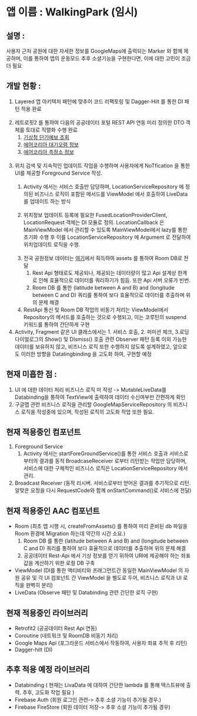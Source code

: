 # 앱 이름 : WalkingPark (임시) 

## 설명 :
사용자 근처 공원에 대한 자세한 정보를 GoogleMaps에 출력되는 Marker 와 함께 제공하며, 이를 통하여 앱의 운동모드 
추후 소셜기능을 구현한다면, 이에 대한 고민이 조금 더 필요
## 개발 현황 : 
1. Layered 앱 아키텍처 패턴에 맞추어 코드 리팩토링 및 Dagger-Hilt 를 통한 DI 패턴 적용 완료<br/><br/>
2. 레트로핏2 를 통하여 다음의 공공데이터 포털 REST API 연동 미리 정의한 DTO 객체를 토대로 직렬화 수행 완료
    1. <a href="https://www.data.go.kr/tcs/dss/selectApiDataDetailView.do?publicDataPk=15084084">기상청 단기예보 조회<a>
    2. <a href="https://www.data.go.kr/tcs/dss/selectApiDataDetailView.do?publicDataPk=15073861">에어코리아 대기오렴 정보<a>
    3. <a href="https://www.data.go.kr/tcs/dss/selectApiDataDetailView.do?publicDataPk=15073877">에어코리아 측정소 정보<a><br/><br/>
3. 위치 검색 및 지속적인 업데이트 작업을 수행하며 사용자에게 NoTfication 을 통한 UI를 제공할 Foreground Service 작성.<br/><br/>
    1. Activity 에서는 서비스 호출만 담당하며, LocationServiceRepository 에 정의된 비즈니스 로직이 포함된 메서드를 ViewModel 에서 호출하여 LiveData 를 업데이트 하는 방식<br/><br/>
    2. 위치정보 업데이트 등록에 필요한 FusedLocationProviderClient, LocationRequest 객체는 DI 모듈로 정의. LocationCallback 은 MainViewModel 에서 관리할 수 있도록 MainViewModel에서 lazy를 통한 초기화 수행 후 이를 LocationServiceRepository 에 Argument 로 전달하여 위치업데이트 로직을 수행.<br/><br/>
    3. 전국 공원정보 데이터는 <a href="https://www.data.go.kr/data/15012890/standard.do">여기</a>에서 획득하여 assets 를 통하여 Room DB로 전달
        1. Rest Api 형태로도 제공되나, 제공되는 데이터량이 많고 Api 설계상 한계로 인해 효율적으로 데이터를 쿼리하기가 힘듬. 또한 Api 서버 오류가 빈번.
        2. Room DB 를 통한 (latitude between A and B) and (longitude between C and D) 쿼리를 통하여 보다 효율적으로 데이터를 추출하며 위의 문제 해결
    4. RestApi 통신 및 Room DB 작업의 비동기 처리는 ViewModel에서 Repository의 메서드를 호출하는 것으로 수행되고, 이는 코루틴의 suspend 키워드를 통하여 간단하게 구현
4. Activity, Fragment 같은 UI 클래스에서는 1. 서비스 호출, 2. 퍼미션 체크, 3.로딩 다이얼로그의 Show() 및 DIsmiss() 호출 관련 Observer 패턴 등록 이외 가능한 데이터를 보유하지 않고, 비즈니스 로직 또한 수행하지 않도록 설계하였고, 앞으로도 이러한 방향을 Datatingbinding 을 고도화 하여, 구현할 예정  
    
## 현재 미흡한 점 : 
1. UI 에 대한 데이터 처리 비즈니스 로직 미 작성 -> MutableLiveData를 Databinding을 통하여 TextView에 출력하여 데이터 수신여부만 간편하게 확인
2. 구글맵 관련 비즈니스 로직을 관리할 GoogleMapServiceRepository 의 비즈니스 로직을 작성중에 있으며, 작성된 로직의 고도화 작업 또한 필요. 

## 현재 적용중인 컴포넌트
1. Foreground Service 
    1. Activity 에서는 startForeGroundService()를 통한 서비스 호출과 서비스로부터의 결과를 동적 BroadcaseReceiver 로부터 리턴받는 작업만 담당하며, 서비스에 대한 구체적인 비즈니스 로직은 LocationServiceRepository 에서 관리.
2. Broadcast Receiver (동적 리시버. 서비스로부터 얻어온 결과를 추기적으로 리턴. 알맞은 요청을 다시 RequestCode와 함께 onStartCommand()로 서비스에 전달)

## 현재 적용중인 AAC 컴포넌트
- Room (최초 앱 시행 시, createFromAssets() 를 통하여 미리 준비된 db 파일을 Room 환경에 Migration 하는데 약간의 시간 소요.)
  1. Room DB 를 통한 (latitude between A and B) and (longitude between C and D) 쿼리를 통하여 보다 효율적으로 데이터를 추출하며 위의 문제 해결
  3. 공공데이터 Rest-Api 에서 기상 정보를 얻기 위하여 URI에 제공해야 하는 좌표값을 계산하기 위한 로컬 DB 구축
- ViewModel (DI를 통한 액티비티와 프래그먼트간 동일한 MainViewModel 의 자원 공유 및 각 UI 컴포넌트 간 ViewModel 을 별도로 두어, 비즈니스 로직과 UI 로직을 완벽히 분리)
- LiveData (Observe 패턴 및 Databinding 관련 간단한 로직 구현)

## 현재 적용중인 라이브러리
- Retrofit2 (공공데이터 Rest Api 연동)
- Coroutine (네트워크 및 RoomDB 비동기 처리)
- Google Maps Api (포그라운드 서비스에서 작동하여, 사용자 좌표 추적 후 리턴)
- Dagger-hilt (DI)

## 추후 적용 예정 라이브러리 
- Databinding ( 현재는 LivaData 에 대하여 간단한 lambda 를 통해 텍스트뷰에 출력. 추후, 고도화 작업 필요 )
- Firebase Auth (회원 로그인 관련-> 추후 소셜 기능이 추가될 경우.)
- Firebase FireStore (회원 데이터 저장-> 추후 소셜 기능이 추가될 경우)
